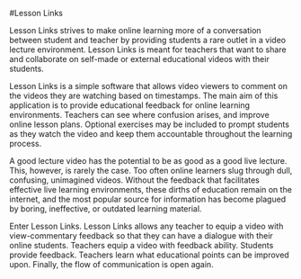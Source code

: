 #Lesson Links

Lesson Links strives to make online learning more of a conversation between student and teacher by providing students a rare outlet in a video lecture environment. Lesson Links is meant for teachers that want to share and collaborate on self-made or external educational videos with their students.

Lesson Links is a simple software that allows video viewers to comment on the videos they are watching based on timestamps. The main aim of this application is to provide educational feedback for online learning environments. Teachers can see where confusion arises, and improve online lesson plans. Optional exercises may be included to prompt students as they watch the video and keep them accountable throughout the learning process. 

A good lecture video has the potential to be as good as a good live lecture. This, however, is rarely the case. Too often online learners slug through dull, confusing, unimagined videos. Without the  feedback that facilitates effective live learning environments, these dirths of education remain on the internet, and the most popular source for information has become plagued by boring, ineffective, or outdated learning material. 

Enter Lesson Links. Lesson Links allows any teacher to equip a video with view-commentary feedback so that they can have a dialogue with their online students. Teachers equip a video with feedback ability. Students provide feedback. Teachers learn what educational points can be improved upon. Finally, the flow of communication is open again. 


 
